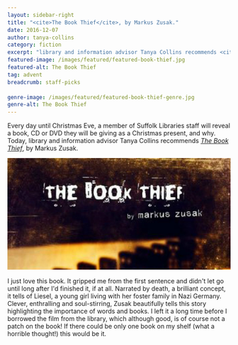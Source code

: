 ```yaml
---
layout: sidebar-right
title: "<cite>The Book Thief</cite>, by Markus Zusak."
date: 2016-12-07
author: tanya-collins
category: fiction
excerpt: "library and information advisor Tanya Collins recommends <cite>The Book Thief</cite>, by Markus Zusak."
featured-image: /images/featured/featured-book-thief.jpg
featured-alt: The Book Thief
tag: advent
breadcrumb: staff-picks

genre-image: /images/featured/featured-book-thief-genre.jpg
genre-alt: The Book Thief
---
```


Every day until Christmas Eve, a member of Suffolk Libraries staff will reveal a book, CD or DVD they will be giving as a Christmas present, and why. Today, library and information advisor Tanya Collins recommends <a href="https://suffolk.spydus.co.uk/cgi-bin/spydus.exe/ENQ/OPAC/BIBENQ?BRN=1507540"><cite>The Book Thief</cite></a>, by Markus Zusak.

![The Book Thief](/images/featured/featured-book-thief.jpg)

I just love this book. It gripped me from the first sentence and didn't let go until long after I'd finished it, if at all. Narrated by death, a brilliant concept, it tells of Liesel, a young girl living with her foster family in Nazi Germany. Clever, enthralling and soul-stirring, Zusak beautifully tells this story highlighting the importance of words and books. I left it a long time before I borrowed the film from the library, which although good, is of course not a patch on the book! If there could be only one book on my shelf (what a horrible thought!) this would be it.
